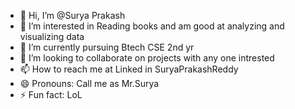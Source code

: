 - 👋 Hi, I’m @Surya Prakash
- 👀 I’m interested in Reading books and am good at analyzing and visualizing data
- 🌱 I’m currently pursuing Btech CSE 2nd yr
- 💞️ I’m looking to collaborate on projects with any one intrested
- 📫 How to reach me at Linked in SuryaPrakashReddy
- 😄 Pronouns: Call me as Mr.Surya
- ⚡ Fun fact: LoL

<!---
99922040385/99922040385 is a ✨ special ✨ repository because its `README.md` (this file) appears on your GitHub profile.
You can click the Preview link to take a look at your changes.
--->
